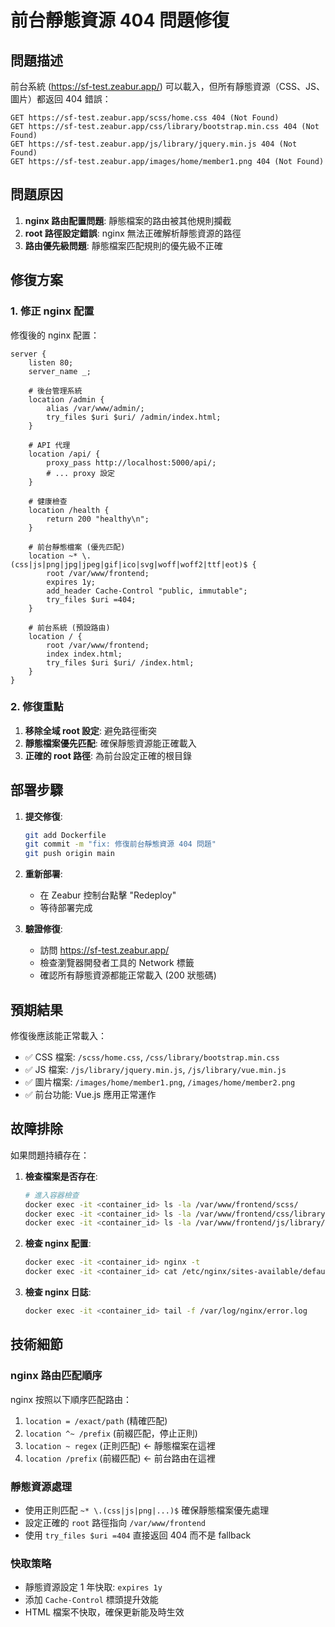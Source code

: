 # 前台靜態資源 404 問題修復

## 問題描述

前台系統 (https://sf-test.zeabur.app/) 可以載入，但所有靜態資源（CSS、JS、圖片）都返回 404 錯誤：

```
GET https://sf-test.zeabur.app/scss/home.css 404 (Not Found)
GET https://sf-test.zeabur.app/css/library/bootstrap.min.css 404 (Not Found)
GET https://sf-test.zeabur.app/js/library/jquery.min.js 404 (Not Found)
GET https://sf-test.zeabur.app/images/home/member1.png 404 (Not Found)
```

## 問題原因

1. **nginx 路由配置問題**: 靜態檔案的路由被其他規則攔截
2. **root 路徑設定錯誤**: nginx 無法正確解析靜態資源的路徑
3. **路由優先級問題**: 靜態檔案匹配規則的優先級不正確

## 修復方案

### 1. 修正 nginx 配置

修復後的 nginx 配置：

```nginx
server {
    listen 80;
    server_name _;
    
    # 後台管理系統
    location /admin {
        alias /var/www/admin/;
        try_files $uri $uri/ /admin/index.html;
    }
    
    # API 代理
    location /api/ {
        proxy_pass http://localhost:5000/api/;
        # ... proxy 設定
    }
    
    # 健康檢查
    location /health {
        return 200 "healthy\n";
    }

    # 前台靜態檔案 (優先匹配)
    location ~* \.(css|js|png|jpg|jpeg|gif|ico|svg|woff|woff2|ttf|eot)$ {
        root /var/www/frontend;
        expires 1y;
        add_header Cache-Control "public, immutable";
        try_files $uri =404;
    }

    # 前台系統 (預設路由)
    location / {
        root /var/www/frontend;
        index index.html;
        try_files $uri $uri/ /index.html;
    }
}
```

### 2. 修復重點

1. **移除全域 root 設定**: 避免路徑衝突
2. **靜態檔案優先匹配**: 確保靜態資源能正確載入
3. **正確的 root 路徑**: 為前台設定正確的根目錄

## 部署步驟

1. **提交修復**:
   ```bash
   git add Dockerfile
   git commit -m "fix: 修復前台靜態資源 404 問題"
   git push origin main
   ```

2. **重新部署**:
   - 在 Zeabur 控制台點擊 "Redeploy"
   - 等待部署完成

3. **驗證修復**:
   - 訪問 https://sf-test.zeabur.app/
   - 檢查瀏覽器開發者工具的 Network 標籤
   - 確認所有靜態資源都能正常載入 (200 狀態碼)

## 預期結果

修復後應該能正常載入：
- ✅ CSS 檔案: `/scss/home.css`, `/css/library/bootstrap.min.css`
- ✅ JS 檔案: `/js/library/jquery.min.js`, `/js/library/vue.min.js`
- ✅ 圖片檔案: `/images/home/member1.png`, `/images/home/member2.png`
- ✅ 前台功能: Vue.js 應用正常運作

## 故障排除

如果問題持續存在：

1. **檢查檔案是否存在**:
   ```bash
   # 進入容器檢查
   docker exec -it <container_id> ls -la /var/www/frontend/scss/
   docker exec -it <container_id> ls -la /var/www/frontend/css/library/
   docker exec -it <container_id> ls -la /var/www/frontend/js/library/
   ```

2. **檢查 nginx 配置**:
   ```bash
   docker exec -it <container_id> nginx -t
   docker exec -it <container_id> cat /etc/nginx/sites-available/default
   ```

3. **檢查 nginx 日誌**:
   ```bash
   docker exec -it <container_id> tail -f /var/log/nginx/error.log
   ```

## 技術細節

### nginx 路由匹配順序

nginx 按照以下順序匹配路由：
1. `location = /exact/path` (精確匹配)
2. `location ^~ /prefix` (前綴匹配，停止正則)
3. `location ~ regex` (正則匹配) ← 靜態檔案在這裡
4. `location /prefix` (前綴匹配) ← 前台路由在這裡

### 靜態資源處理

- 使用正則匹配 `~* \.(css|js|png|...)$` 確保靜態檔案優先處理
- 設定正確的 `root` 路徑指向 `/var/www/frontend`
- 使用 `try_files $uri =404` 直接返回 404 而不是 fallback

### 快取策略

- 靜態資源設定 1 年快取: `expires 1y`
- 添加 `Cache-Control` 標頭提升效能
- HTML 檔案不快取，確保更新能及時生效